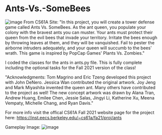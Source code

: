 # Ants-Vs.-SomeBees
![image](https://inst.eecs.berkeley.edu/~cs61a/fa21/proj/ants/assets/splash.png)
From CS61A Site: "In this project, you will create a tower defense game called Ants Vs. SomeBees. As the ant queen, you populate your colony with the bravest ants you can muster. Your ants must protect their queen from the evil bees that invade your territory. Irritate the bees enough by throwing leaves at them, and they will be vanquished. Fail to pester the airborne intruders adequately, and your queen will succumb to the bees' wrath. This game is inspired by PopCap Games' Plants Vs. Zombies."

I coded the classes for the ants in ants.py file. This is fully complete including the optional tasks for the Fall 2021 version of the class!

"Acknowledgments: Tom Magrino and Eric Tzeng developed this project with John DeNero. Jessica Wan contributed the original artwork. Joy Jeng and Mark Miyashita invented the queen ant. Many others have contributed to the project as well!
The new concept artwork was drawn by Alana Tran, Andrew Huang, Emilee Chen, Jessie Salas, Jingyi Li, Katherine Xu, Meena Vempaty, Michelle Chang, and Ryan Davis."

For more info visit the offical CS61A Fall 2021 website page for the project here: https://inst.eecs.berkeley.edu/~cs61a/fa21/proj/ants

Gameplay Image:
![image](https://inst.eecs.berkeley.edu/~cs61a/fa21/proj/ants/img/gui_explanation.png)

